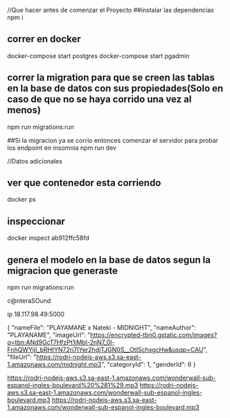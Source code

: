 //Que hacer antes de comenzar el Proyecto
##instalar las dependencias
npm i

## correr en docker
 docker-compose start postgres
 docker-compose start pgadmin

## correr la migration para que se creen las tablas en la base de datos con sus propiedades(Solo en caso de que no se haya corrido una vez al menos)
 npm run migrations:run

##Si la migracion ya se corrio entonces comenzar el servidor para probar los endpoint en insomnia
 npm run dev


//Datos adicionales
## ver que contenedor esta corriendo
docker ps

## inspeccionar 
docker inspect ab912ffc58fd

## genera el modelo en la base de datos segun la migracion que generaste
 npm run migrations:run

c@nteraSOund

ip
18.117.98.49:5000

{
		"nameFile": "PLAYAMANE x Nateki - MIDNIGHT",
		"nameAuthor": "PLAYANAME",
		"imageUrl": "https://encrypted-tbn0.gstatic.com/images?q=tbn:ANd9GcT7HfzPt1iMbl-2nN7_0l-FnhQWYijI_bRHtYN72ri7IYer2hdjTJGN0S__OtISchxgcHw&usqp=CAU",
		"fileUrl": "https://rodri-nodejs-aws.s3.sa-east-1.amazonaws.com/midnight.mp3",
		"categoryId": 1,
		"genderId": 6
	} 

https://rodri-nodejs-aws.s3.sa-east-1.amazonaws.com/wonderwall-sub-espanol-ingles-boulevard%20%281%29.mp3
https://rodri-nodejs-aws.s3.sa-east-1.amazonaws.com/wonderwall-sub-espanol-ingles-boulevard.mp3
https://rodri-nodejs-aws.s3.sa-east-1.amazonaws.com/wonderwall-sub-espanol-ingles-boulevard.mp3